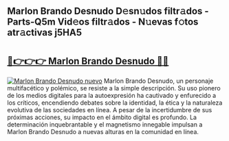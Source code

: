 ## Marlon Brando Desnudo D𝚎sn𝚞dos filtr𝚊dos - Parts-Q5m Vid𝚎os filtr𝚊dos - N𝚞evas f𝚘tos atr𝚊ctivas j5HA5

# <h2><a href="http://mb0luu.tromn.icu/?c=Marlon+Brando+Desnudo">🔗👉👉👉 Marlon Brando Desnudo 🔗🔗</a></h2>

[![Marlon Brando Desnudo nuevo](https://i.imgur.com/pEAQMta.gif)](http://mb0luu.tromn.icu/?c=Marlon+Brando+Desnudo)
Marlon Brando Desnudo, un personaje multifacético y polémico, se resiste a la simple descripción. Su uso pionero de los medios digitales para la autoexpresión ha cautivado y enfurecido a los críticos, encendiendo debates sobre la identidad, la ética y la naturaleza evolutiva de las sociedades en línea. A pesar de la incertidumbre de sus próximas acciones, su impacto en el ámbito digital es profundo. La determinación inquebrantable y el magnetismo innegable impulsan a Marlon Brando Desnudo a nuevas alturas en la comunidad en línea.
